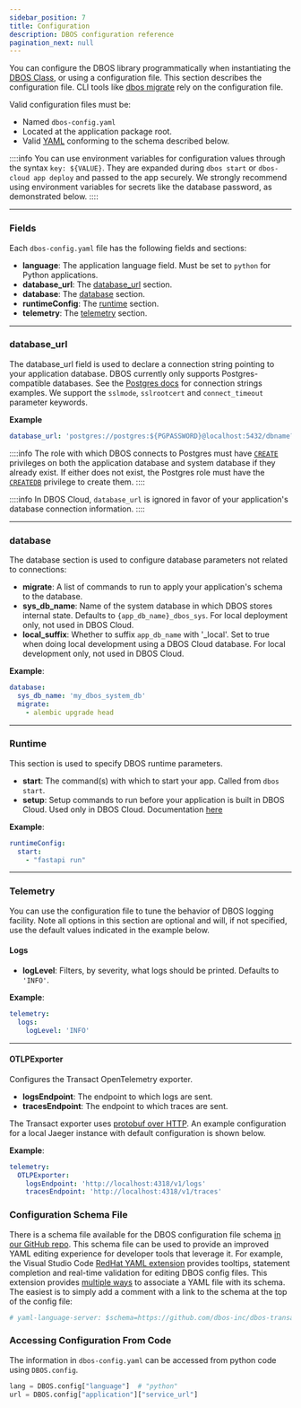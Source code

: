 ```yaml
---
sidebar_position: 7
title: Configuration
description: DBOS configuration reference
pagination_next: null
---
```


You can configure the DBOS library programmatically when instantiating the [DBOS Class](dbos-class#dbosconfig), or using a configuration file.
This section describes the configuration file. CLI tools like [dbos migrate](cli#dbos-migrate) rely on the configuration file.

Valid configuration files must be:
- Named `dbos-config.yaml`
- Located at the application package root.
- Valid [YAML](https://yaml.org/) conforming to the schema described below.

::::info
You can use environment variables for configuration values through the syntax `key: ${VALUE}`. They are expanded during `dbos start` or `dbos-cloud app deploy` and passed to the app securely. We strongly recommend using environment variables for secrets like the database password, as demonstrated below. 
::::

---

### Fields

Each `dbos-config.yaml` file has the following fields and sections:

- **language**: The application language field. Must be set to `python` for Python applications.
- **database_url**: The [database_url](#database_url) section.
- **database**: The [database](#database) section.
- **runtimeConfig**: The [runtime](#runtime) section.
- **telemetry**: The [telemetry](#telemetry) section.

---

### database_url

The database_url field is used to declare a connection string pointing to your application database.
DBOS currently only supports Postgres-compatible databases.
See the [Postgres docs](https://www.postgresql.org/docs/current/libpq-connect.html#LIBPQ-CONNSTRING-URIS) for connection strings examples.
We support the `sslmode`, `sslrootcert` and `connect_timeout` parameter keywords.

**Example**
```yaml
database_url: 'postgres://postgres:${PGPASSWORD}@localhost:5432/dbname?connect_timeout=10&sslmode=require&sslrootcert=ca.pem"
```

::::info
The role with which DBOS connects to Postgres must have [`CREATE`](https://www.postgresql.org/docs/current/ddl-priv.html#DDL-PRIV-CREATE) privileges on both the application database and system database if they already exist.
If either does not exist, the Postgres role must have the [`CREATEDB`](https://www.postgresql.org/docs/current/sql-createdatabase.html) privilege to create them.
::::

::::info
In DBOS Cloud, `database_url` is ignored in favor of your application's database connection information.
::::

---

### database

The database section is used to configure database parameters not related to connections:
- **migrate**: A list of commands to run to apply your application's schema to the database. 
- **sys_db_name**: Name of the system database in which DBOS stores internal state. Defaults to `{app_db_name}_dbos_sys`.  For local deployment only, not used in DBOS Cloud.
- **local_suffix**: Whether to suffix `app_db_name` with '_local'. Set to true when doing local development using a DBOS Cloud database. For local development only, not used in DBOS Cloud.

**Example**:

```yaml
database:
  sys_db_name: 'my_dbos_system_db'
  migrate:
    - alembic upgrade head
```

---

### Runtime

This section is used to specify DBOS runtime parameters.

- **start**: The command(s) with which to start your app. Called from `dbos start`.
- **setup**: Setup commands to run before your application is built in DBOS Cloud. Used only in DBOS Cloud. Documentation [here](../../cloud-tutorials/application-management.md#customizing-microvm-setup)

**Example**:

```yaml
runtimeConfig:
  start:
    - "fastapi run"
```
---

### Telemetry

You can use the configuration file to tune the behavior of DBOS logging facility.
Note all options in this section are optional and will, if not specified, use the default values indicated in the example below.

#### Logs
- **logLevel**: Filters, by severity, what logs should be printed. Defaults to `'INFO'`.

**Example**:

```yaml
telemetry:
  logs:
    logLevel: 'INFO'
```

---

#### OTLPExporter
Configures the Transact OpenTelemetry exporter.
- **logsEndpoint**: The endpoint to which logs are sent.
- **tracesEndpoint**: The endpoint to which traces are sent.

The Transact exporter uses [protobuf over HTTP](https://www.npmjs.com/package/@opentelemetry/exporter-trace-otlp-proto). An example configuration for a local Jaeger instance with default configuration is shown below.

**Example**:

```yaml
telemetry:
  OTLPExporter:
    logsEndpoint: 'http://localhost:4318/v1/logs'
    tracesEndpoint: 'http://localhost:4318/v1/traces'
```

### Configuration Schema File

There is a schema file available for the DBOS configuration file schema [in our GitHub repo](https://github.com/dbos-inc/dbos-transact-py/blob/main/dbos/dbos-config.schema.json).
This schema file can be used to provide an improved YAML editing experience for developer tools that leverage it.
For example, the Visual Studio Code [RedHat YAML extension](https://marketplace.visualstudio.com/items?itemName=redhat.vscode-yaml) provides tooltips, statement completion and real-time validation for editing DBOS config files.
This extension provides [multiple ways](https://github.com/redhat-developer/vscode-yaml#associating-schemas) to associate a YAML file with its schema.
The easiest is to simply add a comment with a link to the schema at the top of the config file:

```yaml
# yaml-language-server: $schema=https://github.com/dbos-inc/dbos-transact-py/blob/main/dbos/dbos-config.schema.json
```

### Accessing Configuration From Code

The information in `dbos-config.yaml` can be accessed from python code using `DBOS.config`.

```python
lang = DBOS.config["language"]  # "python"
url = DBOS.config["application"]["service_url"]
```

